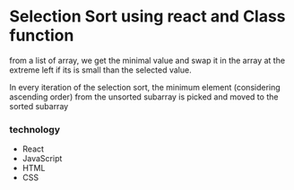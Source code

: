 # Selection Sort using react and Class function

from a list of array, we get the minimal value and swap it in the array at the extreme left if its is small than the selected value. 

In every iteration of the selection sort, the minimum element (considering ascending order) from the unsorted subarray is picked and moved to the sorted subarray

### technology

- React
- JavaScript
- HTML
- CSS



